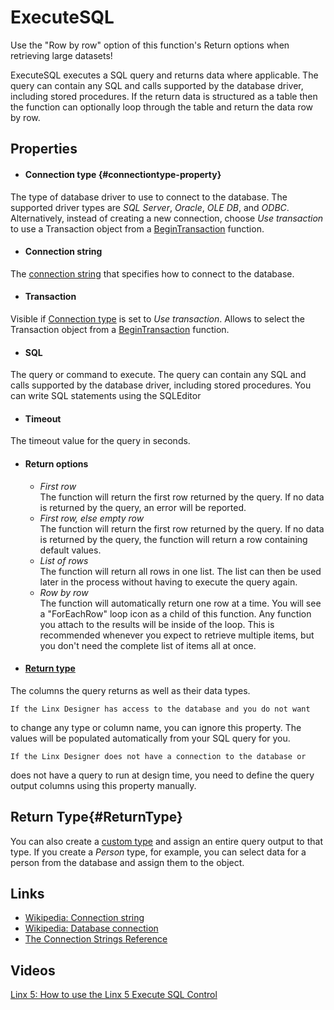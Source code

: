 ExecuteSQL
==========

<span class="recommendation">Use the "Row by row" option of this
function's Return options when retrieving large datasets!</span>

ExecuteSQL executes a SQL query and returns data where applicable. The
query can contain any SQL and calls supported by the database driver,
including stored procedures. If the return data is structured as a table
then the function can optionally loop through the table and return the data row by row.

Properties
----------

- #### Connection type {#connectiontype-property}
The type of database driver to use to connect to the database. The supported driver types are *SQL Server*, 
*Oracle*, *OLE DB*, and *ODBC*. Alternatively, instead of creating a new connection, choose *Use transaction* 
to use a Transaction object from a [BeginTransaction](../BeginTransaction/) function.

- #### Connection string
The [connection string](../../Tools/ConnectionEditor/) that specifies how to connect to the database.

- #### Transaction
Visible if [Connection type](#connectiontype-property) is set to *Use transaction*. Allows to select the 
Transaction object from a [BeginTransaction](../BeginTransaction/) function.

- #### SQL
The query or command to execute. The query can contain any SQL and
calls supported by the database driver, including stored procedures.
You can write SQL statements using the SQLEditor

- #### Timeout
The timeout value for the query in seconds.

- #### Return options

    - *First row*  
        The function will return the first row returned by the query. If
        no data is returned by the query, an error will be reported.
    - *First row, else empty row*  
        The function will return the first row returned by the query. If
        no data is returned by the query, the function will return a row
        containing default values.
    - *List of rows*  
        The function will return all rows in one list. The list can then
        be used later in the process without having to execute the query
        again.
    - *Row by row*  
        The function will automatically return one row at a time. You
        will see a "ForEachRow" loop icon as a child of this function.
        Any function you attach to the results will be inside of the
        loop. This is recommended whenever you expect to retrieve
        multiple items, but you don't need the complete list of items
        all at once.

- #### [Return type](#ReturnType)
The columns the query returns as well as their data types.

    If the Linx Designer has access to the database and you do not want
to change any type or column name, you can ignore this property. The
values will be populated automatically from your SQL query for you.

    If the Linx Designer does not have a connection to the database or
does not have a query to run at design time, you need to define the
query output columns using this property manually.

Return Type{#ReturnType}
-----------

You can also create a [custom type](~/Support/BuiltIn/Types/CustomType/) and assign an
entire query output to that type. If you create a *Person* type, for
example, you can select data for a person from the database and assign
them to the object.

Links
-----------

- [Wikipedia: Connection string](http://en.wikipedia.org/wiki/Connection_string)
- [Wikipedia: Database connection](http://en.wikipedia.org/wiki/Database_connection)
- [The Connection Strings Reference](http://www.connectionstrings.com)

Videos
-----------

[Linx 5: How to use the Linx 5 Execute SQL Control](https://www.youtube.com/watch?v=pR_C2ync8sI)
